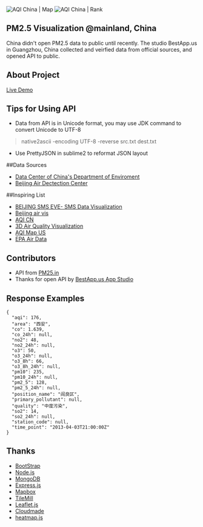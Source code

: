 ![AQI China | Map](http://farm8.staticflickr.com/7285/8740855360_9105133684_b.jpg)
![AQI China | Rank](http://farm8.staticflickr.com/7290/8739739499_e4c8216f9e_o.png)

## PM2.5 Visualization @mainland, China

China didn't open PM2.5 data to public until recently. The studio BestApp.us in Guangzhou, China collected and veirfied data from official sources, and opened API to public.

## About Project
[Live Demo](http://tranquil-basin-8669.herokuapp.com)

## Tips for Using API
* Data from API is in Unicode format, you may use JDK command to convert Unicode to UTF-8 

>	native2ascii -encoding UTF-8 -reverse src.txt dest.txt

* Use PrettyJSON in sublime2 to reformat JSON layout

##Data Sources
* [Data Center of China's Department of Enviroment](http://datacenter.mep.gov.cn/)
* [Beijing Air Dectection Center](http://www.bjmemc.com.cn/)

##Inspiring List
* [BEIJING SMS EVE- SMS Data Visualization](https://vimeo.com/50247194)
* [Beijing air vis](http://scottcheng.github.io/bj-air-vis/)
* [AQI CN](http://aqicn.org/city/beijing/)
* [3D Air Quality Visualization](https://engineering.purdue.edu/purpl/level2/papers/Lu2009.pdf)
* [AQI Map US](http://www.wunderground.com/maps/us/2xAirQuality.html)
* [EPA Air Data](http://www.epa.gov/airdata/ad_basic.html)

## Contributors

* API from [PM25.in](http://pm25.in/api_doc)
* Thanks for open API by [BestApp.us App Studio](http://bestapp.us/)

## Response Examples

    {
      "aqi": 176,
      "area": "西安",
      "co": 1.639,
      "co_24h": null,
      "no2": 48,
      "no2_24h": null,
      "o3": 50,
      "o3_24h": null,
      "o3_8h": 66,
      "o3_8h_24h": null,
      "pm10": 235,
      "pm10_24h": null,
      "pm2_5": 128,
      "pm2_5_24h": null,
      "position_name": "阎良区",
      "primary_pollutant": null,
      "quality": "中度污染",
      "so2": 14,
      "so2_24h": null,
      "station_code": null,
      "time_point": "2013-04-03T21:00:00Z"
    }

## Thanks
* [BootStrap](http://twitter.github.io/bootstrap/)
* [Node.js](http://nodejs.org/)
* [MongoDB](http://www.mongodb.org/)
* [Express.js](http://expressjs.com/)
* [Mapbox](http://mapbox.com/)
* [TileMill](http://mapbox.com/tilemill/)
* [Leaflet.js](http://leafletjs.com/)
* [Cloudmade](http://cloudmade.com/)
* [heatmap.js](http://www.patrick-wied.at/static/heatmapjs/index.html)
